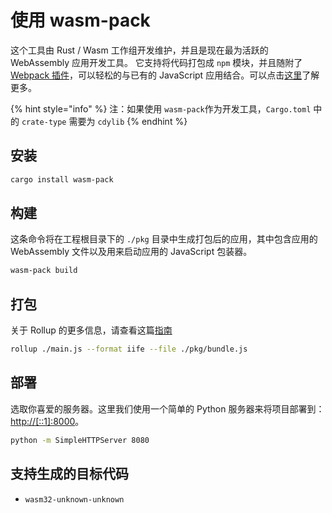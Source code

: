 # 使用 wasm-pack

这个工具由 Rust / Wasm 工作组开发维护，并且是现在最为活跃的 WebAssembly 应用开发工具。 它支持将代码打包成 `npm` 模块，并且随附了 [Webpack 插件](https://github.com/wasm-tool/wasm-pack-plugin)，可以轻松的与已有的 JavaScript 应用结合。可以点击[这里](https://rustwasm.github.io/docs/wasm-pack/introduction.html)了解更多。

{% hint style="info" %}
注：如果使用 `wasm-pack`作为开发工具，`Cargo.toml` 中的 `crate-type` 需要为 `cdylib`
{% endhint %}

## 安装

```bash
cargo install wasm-pack
```

## 构建

这条命令将在工程根目录下的 `./pkg` 目录中生成打包后的应用，其中包含应用的 WebAssembly 文件以及用来启动应用的 JavaScript 包装器。

```bash
wasm-pack build
```

## 打包

关于 Rollup 的更多信息，请查看这篇[指南](https://rollupjs.org/guide/en/#quick-start)

```bash
rollup ./main.js --format iife --file ./pkg/bundle.js
```

## 部署

选取你喜爱的服务器。这里我们使用一个简单的 Python 服务器来将项目部署到：[http://\[::1\]:8000](http://[::1]:8000)。

```bash
python -m SimpleHTTPServer 8080
```

## 支持生成的目标代码

* `wasm32-unknown-unknown`


